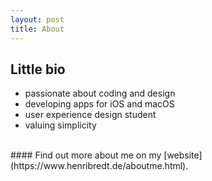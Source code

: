 ```yaml
---
layout: post
title: About
---
```


## Little bio
* passionate about coding and design
* developing apps for iOS and macOS
* user experience design student
* valuing simplicity



<br>
#### Find out more about me on my [website](https://www.henribredt.de/aboutme.html).
